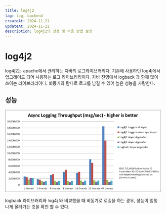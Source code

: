 ```yaml
---
title: log4j2
tag: log, backend
createAt: 2024-11-21
updateAt: 2024-11-21
description: log4j2의 장점 및 사용 방법 설명
---
```


# log4j2

log4j2는 apache에서 관리하는 자바의 로그라이브러리다. 기존에 사용하던 log4j에서 업그레이드 되어 사용하는 로그 라이브러리이다. 자바 진영에서 logback 과 함께 많이 쓰이는 라이브러리이다. 비동기와 람다로 로그를 남길 수 있어 높은 성능을 자랑한다.

## 성능

![loging 라이브러리 성능](./async-throughput-comparison.png)

logback 라이브러리와 log4j 와 비교했을 때 비동기로 로깅을 하는 경우, 성능이 엄청나게 올라가는 것을 확인 할 수 있다.